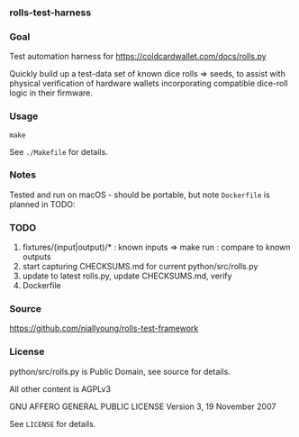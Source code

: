 ### rolls-test-harness

### Goal

Test automation harness for https://coldcardwallet.com/docs/rolls.py

Quickly build up a test-data set of known dice rolls => seeds, to assist with physical verification of hardware wallets
incorporating compatible dice-roll logic in their firmware.

### Usage

```make```

See `./Makefile` for details.

### Notes

Tested and run on macOS - should be portable, but note `Dockerfile` is planned in TODO:

### TODO

1. fixtures/(input|output)/* : known inputs => make run : compare to known outputs
2. start capturing CHECKSUMS.md for current python/src/rolls.py
3. update to latest rolls.py, update CHECKSUMS.md, verify
4. Dockerfile

### Source

https://github.com/niallyoung/rolls-test-framework

### License

python/src/rolls.py is Public Domain, see source for details.

All other content is AGPLv3

GNU AFFERO GENERAL PUBLIC LICENSE
Version 3, 19 November 2007

See `LICENSE` for details.

